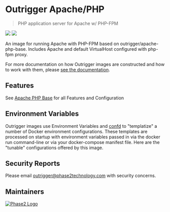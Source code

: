 # Outrigger Apache/PHP

> PHP application server for Apache w/ PHP-FPM

[![](https://images.microbadger.com/badges/version/outrigger/apache-php:php56.svg)](https://microbadger.com/images/outrigger/apache-php:php56 "Get your own version badge on microbadger.com")
[![](https://images.microbadger.com/badges/image/outrigger/apache-php:php56.svg)](https://microbadger.com/images/outrigger/apache-php:php56 "Get your own image badge on microbadger.com")

An image for running Apache with PHP-FPM based on outrigger/apache-php-base. Includes Apache and default VirtualHost configured
with php-fpm proxy.

For more documentation on how Outrigger images are constructed and how to work with them, please [see the documentation](http://docs.outrigger.sh/).

## Features

See [Apache PHP Base](https://github.com/phase2/docker-apache-php-base) for all Features and Configuration

## Environment Variables

Outrigger images use Environment Variables and [confd](https://github.com/kelseyhightower/confd)
to "templatize" a number of Docker environment configurations. These templates are
processed on startup with environment variables passed in via the docker run
command-line or via your docker-compose manifest file. Here are the "tunable"
configurations offered by this image.

## Security Reports

Please email outrigger@phase2technology.com with security concerns.

## Maintainers

[![Phase2 Logo](https://www.phase2technology.com/wp-content/uploads/2015/06/logo-retina.png)](https://www.phase2technology.com)